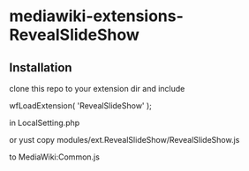 # mediawiki-extensions-RevealSlideShow

## Installation

clone this repo to your extension dir and include 

wfLoadExtension( 'RevealSlideShow' );

in LocalSetting.php

or yust copy modules/ext.RevealSlideShow/RevealSlideShow.js

to MediaWiki:Common.js
